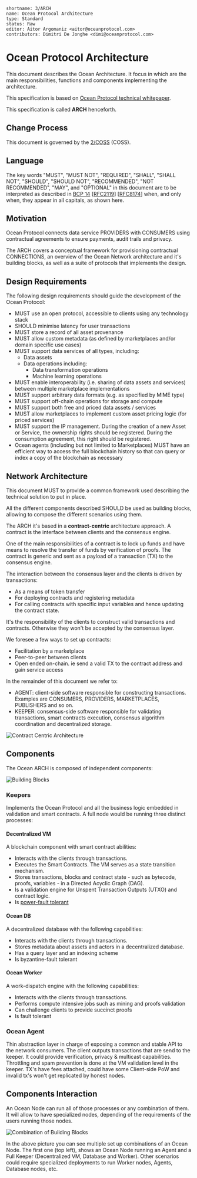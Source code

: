 ```
shortname: 3/ARCH
name: Ocean Protocol Architecture
type: Standard
status: Raw
editor: Aitor Argomaniz <aitor@oceanprotocol.com>
contributors: Dimitri De Jonghe <dimi@oceanprotocol.com>
```

# Ocean Protocol Architecture

This document describes the Ocean Architecture. 
It focus in which are the main responsibilities, functions and components implementing the architecture.

This specification is based on [Ocean Protocol technical whitepaper](https://github.com/oceanprotocol/whitepaper).

This specification is called **ARCH** henceforth.

## Change Process
This document is governed by the [2/COSS](../2/README.md) (COSS).

## Language
The key words "MUST", "MUST NOT", "REQUIRED", "SHALL", "SHALL NOT", "SHOULD", "SHOULD NOT", "RECOMMENDED", "NOT RECOMMENDED", "MAY", and "OPTIONAL" in this document are to be interpreted as described in [BCP 14](https://tools.ietf.org/html/bcp14) \[[RFC2119](https://tools.ietf.org/html/rfc2119)\] \[[RFC8174](https://tools.ietf.org/html/rfc8174)\] when, and only when, they appear in all capitals, as shown here.

## Motivation

Ocean Protocol connects data service PROVIDERS with CONSUMERS using 
contractual agreements to ensure payments, audit trails and privacy.

The ARCH covers a conceptual framework for provisioning contractual CONNECTIONS,
an overview of the Ocean Network architecture and it's building blocks,
as well as a suite of protocols that implements the design. 

## Design Requirements

The following design requirements should guide the development of the Ocean Protocol:

* MUST use an open protocol, accessible to clients using any technology stack
* SHOULD minimise latency for user transactions
* MUST store a record of all asset provenance
* MUST allow custom metadata (as defined by marketplaces and/or domain specific use cases)
* MUST support data services of all types, including:
  - Data assets
  - Data operations including:
    - Data transformation operations
    - Machine learning operations
* MUST enable interoperability (i.e. sharing of data assets and services) between multiple marketplace implementations
* MUST support arbitrary data formats (e.g. as specified by MIME type)
* MUST support off-chain operations for storage and compute
* MUST support both free and priced data assets / services
* MUST allow marketplaces to implement custom asset pricing logic (for priced services)
* MUST support the IP management. During the creation of a new Asset or Service, the ownership rights should be registered. During the consumption agreement, this right should be registered.
* Ocean agents (including but not limited to Marketplaces) MUST have an efficient way to access the full blockchain history so that can query or index a copy of the blockchain as necessary


## Network Architecture

This document MUST to provide a common framework used describing 
the technical solution to put in place. 


All the different components described SHOULD be used as building blocks, 
allowing to compose the different scenarios using them.

The ARCH it's based in a **contract-centric** architecture approach. 
A contract is the interface between clients and the consensus engine.

One of the main responsibilities of a contract is to 
lock up funds and have means to resolve the transfer of funds by verification of proofs. 
The contract is generic and sent as a payload of a transaction (TX) to the consensus engine.

The interaction between the consensus layer and the clients is driven by transactions:

* As a means of token transfer
* For deploying contracts and registering metadata
* For calling contracts with specific input variables and hence updating the contract state.

It's the responsibility of the clients to construct valid transactions and contracts. 
Otherwise they won't be accepted by the consensus layer.

We foresee a few ways to set up contracts:

* Facilitation by a marketplace
* Peer-to-peer between clients
* Open ended on-chain. ie send a valid TX to the contract address and gain service access

In the remainder of this document we refer to:
- AGENT: client-side software responsible for constructing transactions.
Examples are CONSUMERS, PROVIDERS, MARKETPLACES, PUBLISHERS and so on.
- KEEPER: consensus-side software responsible for validating transactions, 
smart contracts execution, consensus algorithm coordination and decentralized storage.


![Contract Centric Architecture](images/contract-centric-arch.png)

## Components

The Ocean ARCH is composed of independent components:

![Building Blocks](images/building-blocks.png)

### Keepers

Implements the Ocean Protocol and all the business logic embedded in validation and smart contracts. 
A full node would be running three distinct processes:

#### Decentralized VM

A blockchain component with smart contract abilities:

* Interacts with the clients through transactions. 
* Executes the Smart Contracts. The VM serves as a state transition mechanism.
* Stores transactions, blocks and contract state - such as bytecode, proofs, variables - in a Directed Acyclic Graph (DAG). 
* Is a validation engine for Unspent Transaction Outputs (UTXO) and contract logic.
* Is [power-fault tolerant](https://filecoin.io/power-fault-tolerance.pdf) 

#### Ocean DB

A decentralized database with the following capabilities:

* Interacts with the clients through transactions. 
* Stores metadata about assets and actors in a decentralized database. 
* Has a query layer and an indexing scheme
* Is byzantine-fault tolerant

#### Ocean Worker

A work-dispatch engine with the following capabilities:

* Interacts with the clients through transactions.
* Performs compute intensive jobs such as mining and proofs validation
* Can challenge clients to provide succinct proofs
* Is fault tolerant


### Ocean Agent

Thin abstraction layer in charge of exposing a common and stable API to the network consumers. 
The client outputs transactions that are send to the keeper. 
It could provide verification, privacy & multicast capabilities. 
Throttling and spam prevention is done at the VM validation level in the keeper. 
TX's have fees attached, could have some Client-side PoW and invalid tx's won't get replicated by honest nodes.

## Components Interaction

An Ocean Node can run all of those processes or any combination of them. 
It will allow to have specialized nodes, depending of the requirements of the users running those nodes.

![Combination of Building Blocks](images/building-blocks-combination.png)

In the above picture you can see multiple set up combinations of an Ocean Node. 
The first one (top left), shows an Ocean Node running an Agent and a Full Keeper (Decentralized VM, Database and Worker). 
Other scenarios could require specialized deployments to run Worker nodes, Agents, Database nodes, etc.





